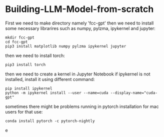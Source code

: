 # Building-LLM-Model-from-scratch

First we need to make directory namely 'fcc-gpt' then we need to install some necessary librarires such as numpy, pylzma, ipykernel and jupyter: 
```
mkdir fcc-gpt
cd fcc-gpt
pip3 install matplotlib numpy pylzma ipykernel jupyter
```
then we need to install torch:
```
pip3 install torch
```

then we need to create a kernel in Jupyter Notebook
if ipykernel is not installed, install it using different command:
```
pip install ipykernel
python -m ipykernel install --user --name=cuda --display-name="cuda-gpt"
```

sometimes there might be problems running in pytorch installation for mac users for that use:

```
conda install pytorch -c pytorch-nightly
```
e
